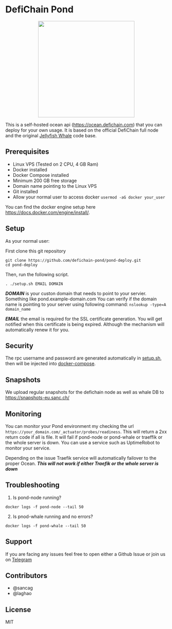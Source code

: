 # DefiChain Pond

<p align="center"><img src="https://user-images.githubusercontent.com/100532523/171270272-6e551042-4925-4096-8349-b89d1f2199dc.png" width="300px"/></p>


This is a self-hosted ocean api (https://ocean.defichain.com) that you can deploy for your own usage. It is based on the official DefiChain full node and the original [Jellyfish Whale](https://github.com/JellyfishSDK/jellyfish/) code base.

## Prerequisites

- Linux VPS (Tested on 2 CPU, 4 GB Ram)
- Docker installed
- Docker Compose installed
- Minimum 200 GB free storage
- Domain name pointing to the Linux VPS
- Git installed
- Allow your normal user to access docker ```usermod -aG docker your_user```

You can find the docker engine setup here https://docs.docker.com/engine/install/.

## Setup

As your normal user:

First clone this git repository

```
git clone https://github.com/defichain-pond/pond-deploy.git
cd pond-deploy
```

Then, run the following script.

```
. ./setup.sh EMAIL DOMAIN
```

***DOMAIN*** is your custon domain that needs to point to your servier. Something like pond.example-domain.com
You can verify if the domain name is pointing to your server using following command: ```nslookup -type=A domain_name```

***EMAIL*** the email is required for the SSL certificate generation. You will get notified when this certificate is being expired. Although the mechanism will automatically renew it for you.

## Security
The rpc username and password are generated automatically in [setup.sh](https://github.com/defichain-pond/pond-deploy/blob/main/setup.sh), then will be injected into [docker-compose](https://github.com/defichain-pond/pond-deploy/blob/main/docker-compose.yml).

## Snapshots
We upload regular snapshots for the defichain node as well as whale DB to https://snapshots-eu.sanc.ch/

## Monitoring

You can monitor your Pond environment my checking the url ```https://your_domain.com/_actuator/probes/readiness```. This will return a 2xx return code if all is file. It will fail if pond-node or pond-whale or traeffik or the whole server is down. You can use a service such as UptimeRobot to monitor your service.

Depending on the issue Traefik service will automatically failover to the proper Ocean. ***This will not work if either Traefik or the whole server is down***

## Troubleshooting

1. Is pond-node running?

```docker logs -f pond-node --tail 50```

2. Is pnod-whale running and no errors?

```docker logs -f pond-whale --tail 50```

## Support
If you are facing any issues feel free to open either a Github Issue or join us on [Telegram](https://t.me/+lv1Scz8rO7U0OTM0)

## Contributors
- @sancag
- @laghao

## License
MIT
